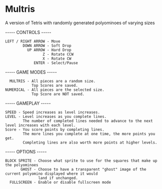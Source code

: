 # Multris
A version of Tetris with randomly generated polyominoes of varying sizes

----- CONTROLS -----
```
LEFT / RIGHT ARROW - Move
        DOWN ARROW - Soft Drop
          UP ARROW - Hard Drop
                 Z - Rotate CCW
                 X - Rotate CW
             ENTER - Select/Pause
``` 
----- GAME MODES -----
```
  MULTRIS - All pieces are a random size. 
            Top Scores are saved.
NUMERICAL - All pieces are the selected size.
            Top Score are NOT saved.
```           
----- GAMEPLAY -----
```
SPEED - Speed increases as level increases.
LEVEL - Level increases as you complete lines.
        The number of completed lines needed to advance to the next level increases with each level.
Score - You score points by completing lines.
        The more lines you complete at one time, the more points you get.
        Completing lines are also worth more points at higher levels.
```
----- OPTIONS -----
```
BLOCK SPRITE - Choose what sprite to use for the squares that make up the polyominoes
       GHOST - Choose to have a transparent "ghost" image of the current polyomino displayed where it would
               land if unchanged.
  FULLSCREEN - Enable or disable fullscreen mode
```

